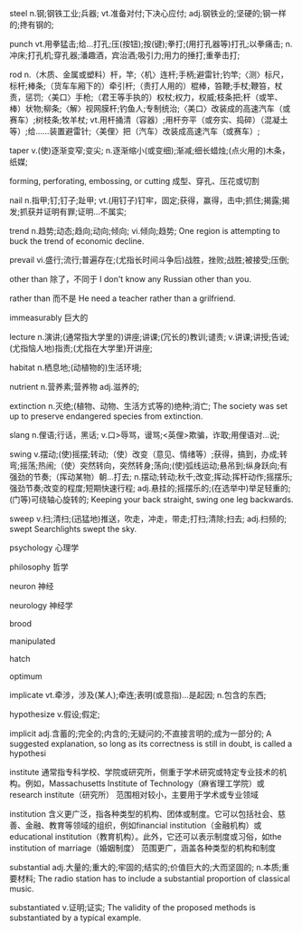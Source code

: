 steel
n.钢;钢铁工业;兵器;
vt.准备对付;下决心应付;
adj.钢铁业的;坚硬的;钢一样的;搀有钢的;

punch
vt.用拳猛击;给…打孔;压(按钮);按(键);拳打;(用打孔器等)打孔;以拳痛击;
n.冲床;打孔机;穿孔器;潘趣酒，宾治酒;吸引力;用力的捶打;重拳击打;

rod
n.（木质、金属或塑料）杆，竿;〈机〉连杆;手柄;避雷针;钓竿;〈测〉标尺，标杆;棒条;（货车车厢下的）牵引杆;（责打人用的）棍棒，笞鞭;手杖;鞭笞，杖责，惩罚;〈美口〉手枪;（君王等手执的）权杖;权力，权威;枝条把;杆（或竿、棒）状物;柳条;〈解〉视网膜杆;钓鱼人;专制统治;〈美口〉改装成的高速汽车（或赛车）;树枝条;牧羊杖;
vt.用杆捅清（容器）;用杆夯平（或夯实、捣碎）（混凝土等）;给……装置避雷针;〈美俚〉把（汽车）改装成高速汽车（或赛车）;

taper
v.(使)逐渐变窄;变尖;
n.逐渐缩小(或变细);渐减;细长蜡烛;(点火用的)木条，纸媒;

forming, perforating, embossing, or cutting
成型、穿孔、压花或切割

nail
n.指甲;钉;钉子;趾甲;
vt.(用钉子)钉牢，固定;获得，赢得，击中;抓住;揭露;揭发;抓获并证明有罪;证明…不属实;

trend
n.趋势;动态;趋向;动向;倾向;
vi.倾向;趋势;
One region is attempting to buck the trend of economic decline.

prevail
vi.盛行;流行;普遍存在;(尤指长时间斗争后)战胜，挫败;战胜;被接受;压倒;

other than
除了，不同于
I don't know any Russian other than you.

rather than
而不是
He need a teacher rather than a grilfriend.

immeasurably
巨大的

lecture
n.演讲;(通常指大学里的)讲座;讲课;(冗长的)教训;谴责;
v.讲课;讲授;告诫;(尤指恼人地)指责;(尤指在大学里)开讲座;

habitat
n.栖息地;(动植物的)生活环境;

nutrient
n.营养素;营养物
adj.滋养的;

extinction
n.灭绝;(植物、动物、生活方式等的)绝种;消亡;
The society was set up to preserve endangered species from extinction.

slang
n.俚语;行话，黑话;
v.口>辱骂，谩骂;<英俚>欺骗，诈取;用俚语对…说;

swing
v.摆动;(使)摇摆;转动;（使）改变（意见、情绪等）;获得，搞到，办成;转弯;摇荡;热闹;（使）突然转向，突然转身;荡向;(使)弧线运动;悬吊到;纵身跃向;有强劲的节奏;（挥动某物）朝…打去;
n.摆动;转动;秋千;改变;挥动;挥杆动作;摇摆乐;强劲节奏;改变的程度;短期快速行程;
adj.悬挂的;摇摆乐的;(在选举中)举足轻重的;(门等)可绕轴心旋转的;
Keeping your back straight, swing one leg backwards.

sweep
v.扫;清扫;(迅猛地)推送，吹走，冲走，带走;打扫;清除;扫去;
adj.扫频的;
swept
Searchlights swept the sky.

psychology
心理学

philosophy
哲学

neuron
神经

neurology
神经学

brood

manipulated

hatch

optimum


implicate
vt.牵涉，涉及(某人);牵连;表明(或意指)…是起因;
n.包含的东西;

hypothesize
v.假设;假定;

implicit
adj.含蓄的;完全的;内含的;无疑问的;不直接言明的;成为一部分的;
A suggested explanation, so long as its correctness is still in doubt, is called a hypothesi

institute
通常指专科学校、学院或研究所，侧重于学术研究或特定专业技术的机构。例如，Massachusetts Institute of Technology（麻省理工学院）或research institute（研究所）
范围相对较小，主要用于学术或专业领域

institution
含义更广泛，指各种类型的机构、团体或制度。它可以包括社会、慈善、金融、教育等领域的组织，例如financial institution（金融机构）或educational institution（教育机构）。此外，它还可以表示制度或习俗，如the institution of marriage（婚姻制度）
范围更广，涵盖各种类型的机构和制度

substantial
adj.大量的;重大的;牢固的;结实的;价值巨大的;大而坚固的;
n.本质;重要材料;
The radio station has to include a substantial proportion of classical music.

substantiated
v.证明;证实;
The validity of the proposed methods is substantiated by a typical example.